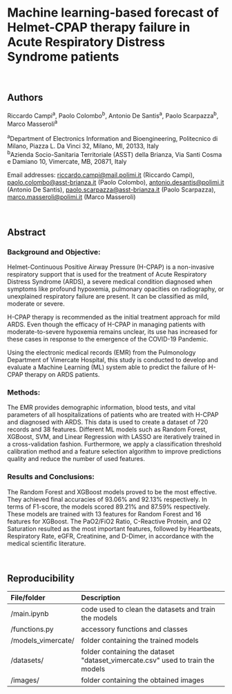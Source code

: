# Machine learning-based forecast of Helmet-CPAP therapy failure in Acute Respiratory Distress Syndrome patients

<br>

## Authors
Riccardo Campi<sup>a</sup>, Paolo Colombo<sup>b</sup>, Antonio De Santis<sup>a</sup>, Paolo Scarpazza<sup>b</sup>, Marco Masseroli<sup>a</sup>

<sup>a</sup>Department of Electronics Information and Bioengineering, Politecnico di Milano, Piazza L. Da Vinci 32, Milano, MI, 20133, Italy<br>
<sup>b</sup>Azienda Socio-Sanitaria Territoriale (ASST) della Brianza, Via Santi Cosma e Damiano 10, Vimercate, MB, 20871, Italy

Email addresses: riccardo.campi@mail.polimi.it (Riccardo Campi), paolo.colombo@asst-brianza.it (Paolo Colombo), antonio.desantis@polimi.it (Antonio De Santis), paolo.scarpazza@asst-brianza.it (Paolo Scarpazza), marco.masseroli@polimi.it (Marco Masseroli)

<br>

## Abstract
### Background and Objective:
Helmet-Continuous Positive Airway Pressure (H-CPAP) is a non-invasive respiratory
support that is used for the treatment of Acute Respiratory Distress Syndrome (ARDS), a severe medical condition
diagnosed when symptoms like profound hypoxemia, pulmonary opacities on radiography, or unexplained respiratory
failure are present. It can be classified as mild, moderate or severe.

H-CPAP therapy is recommended as the initial treatment approach for mild ARDS. Even though the efficacy of
H-CPAP in managing patients with moderate-to-severe hypoxemia remains unclear, its use has increased for these cases
in response to the emergence of the COVID-19 Pandemic.

Using the electronic medical records (EMR) from the Pulmonology Department of Vimercate Hospital, this study is conducted 
to develop and evaluate a Machine Learning (ML) system able to predict the failure of H-CPAP therapy on ARDS patients.

### Methods:
The EMR provides demographic information, blood tests, and vital parameters of all hospitalizations of
patients who are treated with H-CPAP and diagnosed with ARDS. This data is used to create a dataset of 720 records
and 38 features. Different ML models such as Random Forest, XGBoost, SVM, and Linear Regression with LASSO
are iteratively trained in a cross-validation fashion. Furthermore, we apply a classification threshold calibration method
and a feature selection algorithm to improve predictions quality and reduce the number of used features.

### Results and Conclusions:
The Random Forest and XGBoost models proved to be the most effective.
They achieved final accuracies of 93.06% and 92.13% respectively. In terms of F1-score, the models scored 89.21%
and 87.59% respectively. These models are trained with 13 features for Random Forest and 16 features for XGBoost.
The PaO2/FiO2 Ratio, C-Reactive Protein, and O2 Saturation resulted as the most important features, followed by
Heartbeats, Respiratory Rate, eGFR, Creatinine, and D-Dimer, in accordance with the medical scientific literature.

<br>

## Reproducibility

| File/folder        | Description                                                                    |
|:------------------ |:------------------------------------------------------------------------------ |
| /main.ipynb        | code used to clean the datasets and train the models                           |
| /functions.py      | accessory functions and classes                                                |
| /models_vimercate/ | folder containing the trained models                                           |
| /datasets/         | folder containing the dataset "dataset_vimercate.csv" used to train the models |
| /images/           | folder containing the obtained images                                          |
